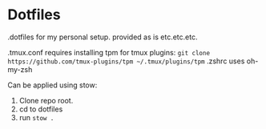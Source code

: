 # Dotfiles

.dotfiles for my personal setup. provided as is etc.etc.etc.


.tmux.conf requires installing tpm for tmux plugins: `git clone https://github.com/tmux-plugins/tpm ~/.tmux/plugins/tpm`
.zshrc uses oh-my-zsh


Can be applied using stow:
1. Clone repo root.
2. cd to dotfiles
3. run `stow .`
